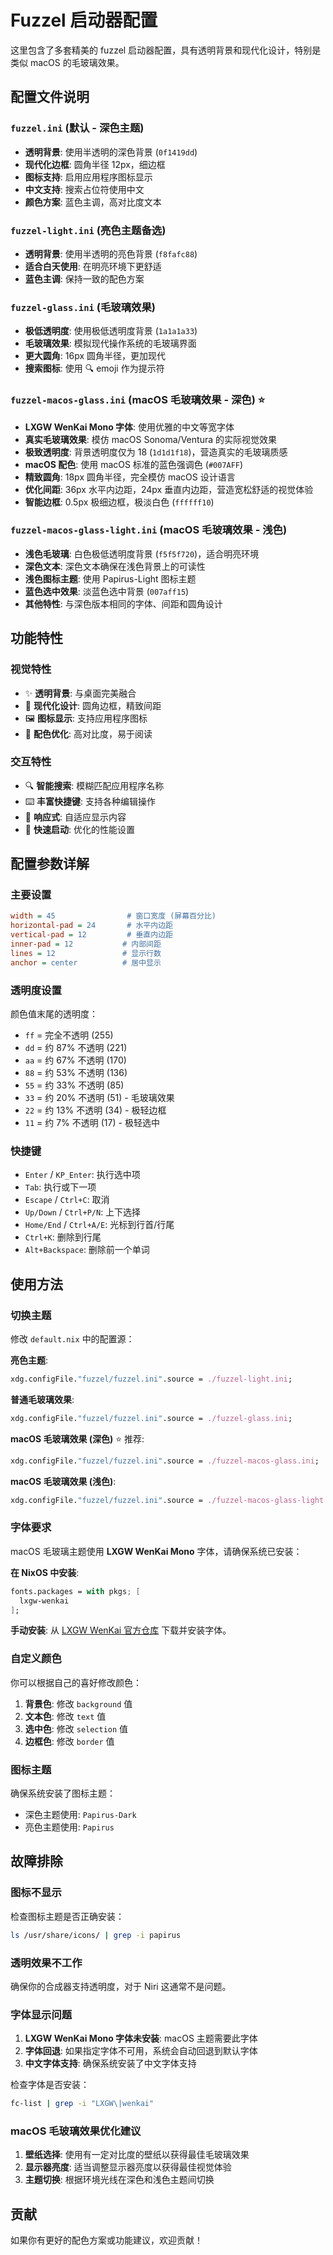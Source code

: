 # Fuzzel 启动器配置

这里包含了多套精美的 fuzzel 启动器配置，具有透明背景和现代化设计，特别是类似 macOS 的毛玻璃效果。

## 配置文件说明

### `fuzzel.ini` (默认 - 深色主题)
- **透明背景**: 使用半透明的深色背景 (`0f1419dd`)
- **现代化边框**: 圆角半径 12px，细边框
- **图标支持**: 启用应用程序图标显示
- **中文支持**: 搜索占位符使用中文
- **颜色方案**: 蓝色主调，高对比度文本

### `fuzzel-light.ini` (亮色主题备选)
- **透明背景**: 使用半透明的亮色背景 (`f8fafc88`)
- **适合白天使用**: 在明亮环境下更舒适
- **蓝色主调**: 保持一致的配色方案

### `fuzzel-glass.ini` (毛玻璃效果)
- **极低透明度**: 使用极低透明度背景 (`1a1a1a33`)
- **毛玻璃效果**: 模拟现代操作系统的毛玻璃界面
- **更大圆角**: 16px 圆角半径，更加现代
- **搜索图标**: 使用 🔍 emoji 作为提示符

### `fuzzel-macos-glass.ini` (macOS 毛玻璃效果 - 深色) ⭐
- **LXGW WenKai Mono 字体**: 使用优雅的中文等宽字体
- **真实毛玻璃效果**: 模仿 macOS Sonoma/Ventura 的实际视觉效果
- **极致透明度**: 背景透明度仅为 18 (`1d1d1f18`)，营造真实的毛玻璃质感
- **macOS 配色**: 使用 macOS 标准的蓝色强调色 (`#007AFF`)
- **精致圆角**: 18px 圆角半径，完全模仿 macOS 设计语言
- **优化间距**: 36px 水平内边距，24px 垂直内边距，营造宽松舒适的视觉体验
- **智能边框**: 0.5px 极细边框，极淡白色 (`ffffff10`)

### `fuzzel-macos-glass-light.ini` (macOS 毛玻璃效果 - 浅色)
- **浅色毛玻璃**: 白色极低透明度背景 (`f5f5f720`)，适合明亮环境
- **深色文本**: 深色文本确保在浅色背景上的可读性
- **浅色图标主题**: 使用 Papirus-Light 图标主题
- **蓝色选中效果**: 淡蓝色选中背景 (`007aff15`)
- **其他特性**: 与深色版本相同的字体、间距和圆角设计

## 功能特性

### 视觉特性
- ✨ **透明背景**: 与桌面完美融合
- 🎨 **现代化设计**: 圆角边框，精致间距
- 🖼️ **图标显示**: 支持应用程序图标
- 🌈 **配色优化**: 高对比度，易于阅读

### 交互特性
- 🔍 **智能搜索**: 模糊匹配应用程序名称
- ⌨️ **丰富快捷键**: 支持各种编辑操作
- 📱 **响应式**: 自适应显示内容
- 🚀 **快速启动**: 优化的性能设置

## 配置参数详解

### 主要设置
```ini
width = 45                # 窗口宽度 (屏幕百分比)
horizontal-pad = 24       # 水平内边距
vertical-pad = 12         # 垂直内边距
inner-pad = 12           # 内部间距
lines = 12               # 显示行数
anchor = center          # 居中显示
```

### 透明度设置
颜色值末尾的透明度：
- `ff` = 完全不透明 (255)
- `dd` = 约 87% 不透明 (221)
- `aa` = 约 67% 不透明 (170)
- `88` = 约 53% 不透明 (136)
- `55` = 约 33% 不透明 (85)
- `33` = 约 20% 不透明 (51) - 毛玻璃效果
- `22` = 约 13% 不透明 (34) - 极轻边框
- `11` = 约 7% 不透明 (17) - 极轻选中

### 快捷键
- `Enter` / `KP_Enter`: 执行选中项
- `Tab`: 执行或下一项
- `Escape` / `Ctrl+C`: 取消
- `Up/Down` / `Ctrl+P/N`: 上下选择
- `Home/End` / `Ctrl+A/E`: 光标到行首/行尾
- `Ctrl+K`: 删除到行尾
- `Alt+Backspace`: 删除前一个单词

## 使用方法

### 切换主题
修改 `default.nix` 中的配置源：

**亮色主题**:
```nix
xdg.configFile."fuzzel/fuzzel.ini".source = ./fuzzel-light.ini;
```

**普通毛玻璃效果**:
```nix
xdg.configFile."fuzzel/fuzzel.ini".source = ./fuzzel-glass.ini;
```

**macOS 毛玻璃效果 (深色)** ⭐ 推荐:
```nix
xdg.configFile."fuzzel/fuzzel.ini".source = ./fuzzel-macos-glass.ini;
```

**macOS 毛玻璃效果 (浅色)**:
```nix
xdg.configFile."fuzzel/fuzzel.ini".source = ./fuzzel-macos-glass-light.ini;
```

### 字体要求
macOS 毛玻璃主题使用 **LXGW WenKai Mono** 字体，请确保系统已安装：

**在 NixOS 中安装**:
```nix
fonts.packages = with pkgs; [
  lxgw-wenkai
];
```

**手动安装**:
从 [LXGW WenKai 官方仓库](https://github.com/lxgw/LxgwWenKai) 下载并安装字体。

### 自定义颜色
你可以根据自己的喜好修改颜色：

1. **背景色**: 修改 `background` 值
2. **文本色**: 修改 `text` 值  
3. **选中色**: 修改 `selection` 值
4. **边框色**: 修改 `border` 值

### 图标主题
确保系统安装了图标主题：
- 深色主题使用: `Papirus-Dark`
- 亮色主题使用: `Papirus`

## 故障排除

### 图标不显示
检查图标主题是否正确安装：
```bash
ls /usr/share/icons/ | grep -i papirus
```

### 透明效果不工作
确保你的合成器支持透明度，对于 Niri 这通常不是问题。

### 字体显示问题
1. **LXGW WenKai Mono 字体未安装**: macOS 主题需要此字体
2. **字体回退**: 如果指定字体不可用，系统会自动回退到默认字体
3. **中文字体支持**: 确保系统安装了中文字体支持

检查字体是否安装：
```bash
fc-list | grep -i "LXGW\|wenkai"
```

### macOS 毛玻璃效果优化建议
1. **壁纸选择**: 使用有一定对比度的壁纸以获得最佳毛玻璃效果
2. **显示器亮度**: 适当调整显示器亮度以获得最佳视觉体验
3. **主题切换**: 根据环境光线在深色和浅色主题间切换

## 贡献

如果你有更好的配色方案或功能建议，欢迎贡献！